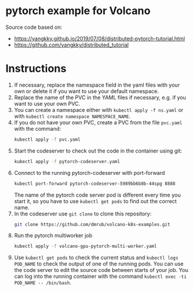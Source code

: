 # pytorch example for Volcano

Source code based on:

* https://yangkky.github.io/2019/07/08/distributed-pytorch-tutorial.html
* https://github.com/yangkky/distributed_tutorial

# Instructions

1. If necessary, replace the namespace field in the yaml files with your own or delete it if you want to use your default namespace.
2. Replace the name of the PVC in the YAML files if necessary, e.g. if you want to use your own PVC.
3. You can create a namespace either with `kubectl apply -f ns.yaml` or with `kubectl create namespace NAMESPACE_NAME`.
4. If you do not have your own PVC, create a PVC from the file `pvc.yaml` with the command:
    ```sh
    kubectl apply -f pvc.yaml
    ```
4. Start the codeserver to check out the code in the container using git:
    ```sh
    kubectl apply -f pytorch-codeserver.yaml
    ```
5. Connect to the running pytorch-codeserver with port-forward
    ```sh
    kubectl port-forward pytorch-codeserver-5989bb6b8b-44spg 8888
    ```
    The name of the pytorch code server pod is different every time you start it, so you have to use `kubectl get pods` to find out the correct name.
6. In the codeserver use `git clone` to clone this repository:
    ```sh
    git clone https://github.com/dmrub/volcano-k8s-examples.git
    ```
7. Run the pytorch multiworker job
    ```sh
    kubectl apply -f volcano-gpu-pytorch-multi-worker.yaml
    ```
8. Use `kubectl get pods` to check the current status and `kubectl logs POD_NAME` to check the output of one of the running pods. You can use the code server to edit the source code between starts of your job. You can log into the running container with the command `kubectl exec -ti POD_NAME -- /bin/bash`.
